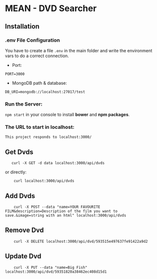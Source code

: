 # MEAN - DVD Searcher

## Installation

### .env File Configuration

You have to create a file `.env` in the main folder and write the environment vars to do a correct connection.

- Port:

```
PORT=3000
```

- MongoDB path & database:

```
DB_URI=mongodb://localhost:27017/test
```

### Run the Server:

`npm start` in your console to install **bower** and **npm packages**.

### The URL to start in localhost:

```
This project responds to localhost:3000/
```

## Get Dvds

```
   curl -X GET -d data localhost:3000/api/dvds
```

or directly:

```
    curl localhost:3000/api/dvds
```

## Add Dvds

```
    curl -X POST --data "name=YOUR FAVOURITE FILM&description=Description of the film you want to save.&image=string with an html" localhost:3000/api/dvds
```

## Remove Dvd

```
    curl -X DELETE localhost:3000/api/dvd/593515e497637fe91422a9d2
```

## Update Dvd

```
    curl -X PUT --data "name=Big Fish" localhost:3000/api/dvd/59351820a38462ec408d15d1
```

